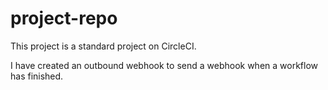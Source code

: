 # project-repo

This project is a standard project on CircleCI.

I have created an outbound webhook to send a webhook when a workflow has finished. 